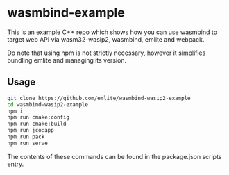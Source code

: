 # wasmbind-example

This is an example C++ repo which shows how you can use wasmbind to target web API via wasm32-wasip2, wasmbind, emlite and webpack. 

Do note that using npm is not strictly necessary, however it simplifies bundling emlite and managing its version.

## Usage
```bash
git clone https://github.com/emlite/wasmbind-wasip2-example
cd wasmbind-wasip2-example
npm i
npm run cmake:config
npm run cmake:build
npm run jco:app
npm run pack
npm run serve
```

The contents of these commands can be found in the package.json scripts entry.

